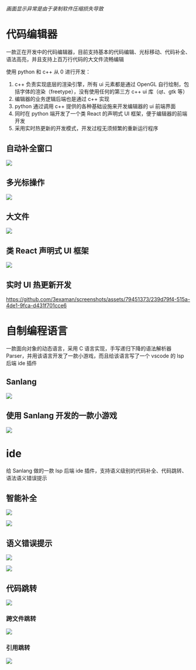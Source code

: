*画面显示异常是由于录制软件压缩损失导致*

# 代码编辑器

一款正在开发中的代码编辑器，目前支持基本的代码编辑、光标移动、代码补全、语法高亮，并且支持上百万行代码的大文件流畅编辑

使用 python 和 c++ 从 0 进行开发：

1. c++ 负责实现底层的渲染引擎，所有 ui 元素都是通过 OpenGL 自行绘制，包括字体的渲染（freetype），没有使用任何的第三方 c++ ui 库（qt、gtk 等）
2. 编辑器的业务逻辑后端也是通过 c++ 实现
3. python 通过调用 c++ 提供的各种基础设施来开发编辑器的 ui 前端界面
4. 同时在 python 端开发了一个类 React 的声明式 UI 框架，便于编辑器的前端开发
5. 采用实时热更新的开发模式，开发过程无须频繁的重新运行程序

## 自动补全窗口

![](editor-completion-demo.gif)

## 多光标操作

![](editor-multi-cursors-demo.gif)

## 大文件

![](editor-100w-demo.gif)

## 类 React 声明式 UI 框架

![](react-component.jpeg)



## 实时 UI 热更新开发


https://github.com/3examan/screenshots/assets/79451373/239d79f4-515a-4de1-9fca-d431f701cce6




# 自制编程语言

一款面向对象的动态语言，采用 C 语言实现，手写递归下降的语法解析器 Parser，并用该语言开发了一款小游戏，而且给该语言写了一个 vscode 的 lsp 后端 ide 插件

## Sanlang

![](sanlang.jpeg)

## 使用 Sanlang 开发的一款小游戏

![](sangame.png)



# ide

给 Sanlang 做的一款 lsp 后端 ide 插件，支持语义级别的代码补全、代码跳转、语法语义错误提示

## 智能补全

![](ide-completion.png)

![](ide-completion-2.png)

## 语义错误提示

![](ide-diagnostics.png)

![](ide-diagnostics-2.png)

## 代码跳转

![](ide-goto-demo.gif)

### 跨文件跳转
![](ide-jump-cross-files.gif)

### 引用跳转
![](ide-jump-reference.gif)
